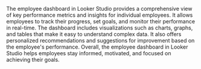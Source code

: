 The employee dashboard in Looker Studio provides a comprehensive view of key performance metrics and insights for individual employees. It allows employees to track their progress, set goals, and monitor their performance in real-time. The dashboard includes visualizations such as charts, graphs, and tables that make it easy to understand complex data. It also offers personalized recommendations and suggestions for improvement based on the employee's performance. Overall, the employee dashboard in Looker Studio helps employees stay informed, motivated, and focused on achieving their goals.
